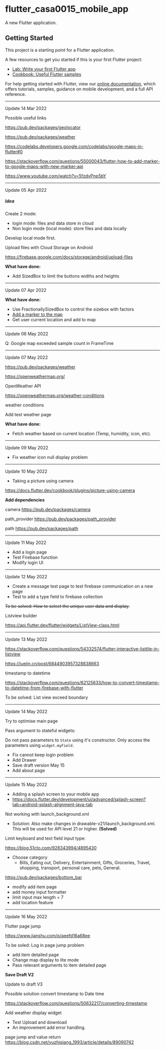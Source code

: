 # flutter_casa0015_mobile_app

A new Flutter application.

## Getting Started

This project is a starting point for a Flutter application.

A few resources to get you started if this is your first Flutter project:

- [Lab: Write your first Flutter app](https://flutter.dev/docs/get-started/codelab)
- [Cookbook: Useful Flutter samples](https://flutter.dev/docs/cookbook)

For help getting started with Flutter, view our
[online documentation](https://flutter.dev/docs), which offers tutorials,
samples, guidance on mobile development, and a full API reference.

----

Update 14 Mar 2022



Possible useful links

https://pub.dev/packages/geolocator

https://pub.dev/packages/weather

https://codelabs.developers.google.com/codelabs/google-maps-in-flutter#0

https://stackoverflow.com/questions/55000043/flutter-how-to-add-marker-to-google-maps-with-new-marker-api



https://www.youtube.com/watch?v=5fzdvPnp5bY





---

Update 05 Apr 2022



##### Idea

Create 2 mode:

+ login mode: files and data store in cloud
+ Non login mode (local mode): store files and data locally



Develop local mode first.



Upload files with Cloud Storage on Android

https://firebase.google.com/docs/storage/android/upload-files



**What have done:**

+ Add SizedBox to limit the buttons widths and heights



---

Update 07 Apr 2022

**What have done:**

+ Use FractionallySizedBox to control the sizebox with factors
+ [Add a marker to the map](https://www.codegrepper.com/code-examples/whatever/flutter+google+map+marker)
+ Get user current location and add to map



-----

Update 06 May 2022



Q: Google map exceeded sample count in FrameTime



----

Update 07 May 2022

https://pub.dev/packages/weather

https://openweathermap.org/

OpenWeather API

https://openweathermap.org/weather-conditions

weather conditions



Add test weather page

**What have done:**

+ Fetch weather based on current location (Temp, humidity, icon, etc).

------

Update 09 May 2022

+ Fix weather icon null display problem



-----------------

Update 10 May 2022

+ Taking a picture using camera

https://docs.flutter.dev/cookbook/plugins/picture-using-camera

**Add dependencies**

camera https://pub.dev/packages/camera

path_provider https://pub.dev/packages/path_provider

path https://pub.dev/packages/path



----

Update 11 May 2022

+ Add a login page
+ Test Firebase function
+ Modify login UI

----

Update 12 May 2022

+ Create a message test page to test firebase communication on a new page
+ Test to add a type field to firebase collection



~~To be solved: How to select the unique user data and display.~~



Listview builder

https://api.flutter.dev/flutter/widgets/ListView-class.html



---

Update 13 May 2022



https://stackoverflow.com/questions/54332574/flutter-interactive-listtile-in-listview

https://juejin.cn/post/6844903957328838663





timestamp to datetime

https://stackoverflow.com/questions/62125633/how-to-convert-timestamp-to-datetime-from-firebase-with-flutter



To be solved: List view exceed boundary



-----

Update 14 May 2022

Try to optimise main page



Pass argument to stateful widgets:

Do not pass parameters to `State` using it's constructor. Only access the parameters using `widget.myField`.



+ Fix cannot keep login problem
+ Add Drawer
+ Save draft version May 15
+ Add about page

----

Update 15 May 2022



+ Adding a splash screen to your mobile app
+ https://docs.flutter.dev/development/ui/advanced/splash-screen?tab=android-splash-alignment-java-tab



Not working with launch_background.xml

- Solution: Also make changes in drawable-v21/launch_background.xml. This will be used for API level 21 or higher. **(Solved)**



Limit keyboard and text field input type:

https://blog.51cto.com/928343994/4895430





+ Choose category
  + Bills, Eating out, Delivery, Entertainment, Gifts, Groceries, Travel, shopping, transport, personal care, pets, General. 

https://pub.dev/packages/bottom_bar





+ modify add item page
+ add money input formatter
+ limit input max length = 7
+ add location feature



----

Update 16 May 2022



Flutter page jump

https://www.jianshu.com/p/aeefd16a68ee



To be soled: Log in page jump problem



+ add item detailed page
+ Change map display to lite mode
+ Pass relevant arguments to item detailed page





**Save Draft V2**



Update to draft V3



Possible solution convert timestamp to Date time

https://stackoverflow.com/questions/50632217/converting-timestamp



Add weather display widget



- Test Upload and download
- An improvement add error handling.



page jump and value return https://blog.csdn.net/yuzhiqiang_1993/article/details/89090742
